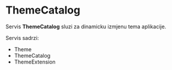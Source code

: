 # ThemeCatalog

Servis **ThemeCatalog** sluzi za dinamicku izmjenu tema aplikacije.

Servis sadrzi:
- Theme
- ThemeCatalog
- ThemeExtension